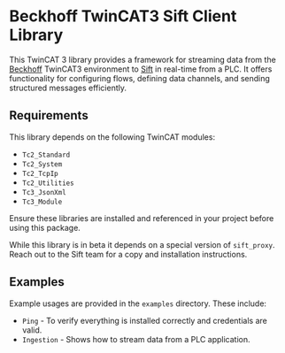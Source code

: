 # Beckhoff TwinCAT3 Sift Client Library

This TwinCAT 3 library provides a framework for streaming data from the [Beckhoff](https://www.beckhoff.com/en-us/) TwinCAT3 environment to [Sift](https://siftstack.com) in real-time from a PLC. It offers functionality for configuring flows, defining data channels, and sending structured messages efficiently.

## Requirements

This library depends on the following TwinCAT modules:

- `Tc2_Standard`
- `Tc2_System`
- `Tc2_TcpIp`
- `Tc2_Utilities`
- `Tc3_JsonXml`
- `Tc3_Module`

Ensure these libraries are installed and referenced in your project before using this package.

While this library is in beta it depends on a special version of `sift_proxy`. Reach out to the Sift team for a copy and installation instructions.

## Examples

Example usages are provided in the `examples` directory. These include:

- `Ping` - To verify everything is installed correctly and credentials are valid.
- `Ingestion` - Shows how to stream data from a PLC application. 
